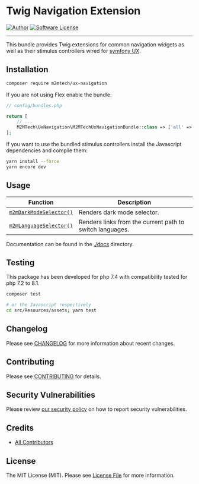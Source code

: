 # Twig Navigation Extension

[![Author](https://img.shields.io/badge/author-@m2mtech-blue.svg?style=flat-square)](http://www.m2m.at)
[![Software License](https://img.shields.io/badge/license-MIT-brightgreen.svg?style=flat-square)](LICENSE.md)

---

This bundle provides Twig extensions for common navigation widgets as well as their stimulus controllers wired for [symfony UX](https://symfony.com/doc/current/frontend/ux.html).

## Installation

```bash
composer require m2mtech/ux-navigation
```

If you are not using Flex enable the bundle:

```php
// config/bundles.php

return [
    // ...
    M2MTech\UxNavigation\M2MTechUxNavigationBundle::class => ['all' => true],
];
```

If you want to use the bundled stimulus controllers install the Javascript dependencies and compile them:

```bash
yarn install --force
yarn encore dev
```


## Usage

| Function                                            | Description                                              |
|-----------------------------------------------------|----------------------------------------------------------|
| [`m2mDarkModeSelector()`](docs/darkModeSelector.md) | Renders dark mode selector.                              |
| [`m2mLanguageSelector()`](docs/languageSelector.md) | Renders links from the current path to switch languages. |

Documentation can be found in the [./docs](docs/index.md) directory.


## Testing

This package has been developed for php 7.4 with compatibility tested for php 7.2 to 8.1.

```bash
composer test

# or the Javascript respectively  
cd src/Resources/assets; yarn test
```

## Changelog

Please see [CHANGELOG](CHANGELOG.md) for more information about recent changes.

## Contributing

Please see [CONTRIBUTING](.github/CONTRIBUTING.md) for details.

## Security Vulnerabilities

Please review [our security policy](../../security/policy) on how to report security vulnerabilities.

## Credits

- [All Contributors](../../contributors)

## License

The MIT License (MIT). Please see [License File](LICENSE.md) for more information.

